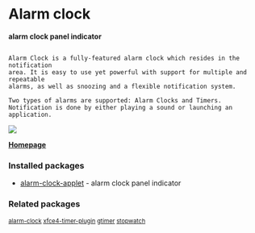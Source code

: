 # Alarm clock

__alarm clock panel indicator__

```

Alarm Clock is a fully-featured alarm clock which resides in the notification
area. It is easy to use yet powerful with support for multiple and repeatable
alarms, as well as snoozing and a flexible notification system.

Two types of alarms are supported: Alarm Clocks and Timers.
Notification is done by either playing a sound or launching an
application.

```

![](https://screenshots.debian.net/thumbnail/alarm-clock-applet/)


 **[Homepage](http://alarm-clock.pseudoberries.com/)**

### Installed packages

* [alarm-clock-applet](https://packages.debian.org/jessie/alarm-clock-applet) - alarm clock panel indicator

### Related packages

<sub> [alarm-clock](https://packages.debian.org/jessie/alarm-clock) [xfce4-timer-plugin](https://packages.debian.org/jessie/xfce4-timer-plugin) [gtimer](https://packages.debian.org/jessie/gtimer) [stopwatch](https://packages.debian.org/jessie/stopwatch)  </sub>
